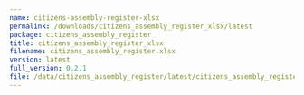 ```yaml
---
name: citizens-assembly-register-xlsx
permalink: /downloads/citizens_assembly_register_xlsx/latest
package: citizens_assembly_register
title: citizens_assembly_register_xlsx
filename: citizens_assembly_register.xlsx
version: latest
full_version: 0.2.1
file: /data/citizens_assembly_register/latest/citizens_assembly_register.xlsx
---
```

